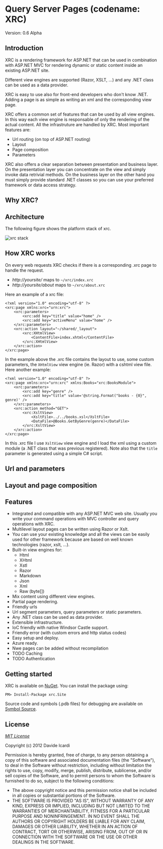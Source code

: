 Query Server Pages (codename: XRC)
===

Version: 0.6 Alpha

Introduction
------------

XRC is a rendering framework for ASP.NET that can be used in combination with ASP.NET MVC 
for rendering dynamic or static content inside an existing ASP.NET site.

Different view engines are supported (Razor, XSLT, ...) and any .NET class can be used as a data provider.

XRC is easy to use also for front-end developers who don't know .NET. Adding a page is as simple as writing 
an xml and the corresponding view page.

XRC offers a common set of features that can be used by all view engines. In this way each view engine is 
responsable of only the rendering of the actual content. All the infrastruture are handled by XRC.
Most important features are:

- Url routing (on top of ASP.NET routing)
- Layout
- Page composition
- Parameters

XRC also offers a clear separation between presentation and business layer. On the presentation layer 
you can concentrate on the view and simply invoke data retrivial methods. 
On the business layer on the other hand you must simply provide standard .NET classes so you can use 
your preferred framework or data access strategy.

Why XRC?
--------


Architecture
------------

The following figure shows the platform stack of xrc.

![xrc stack](https://raw.github.com/davideicardi/xrc/master/docs/xrc_stack.png "xrc stack")


How XRC works
-------------

On every web requests XRC checks if there is a corresponding .xrc page to handle the request.

- *http://yoursite/* maps to `~/xrc/index.xrc`
- *http://yoursite/about* maps to `~/xrc/about.xrc`

Here an example of a xrc file:

	<?xml version="1.0" encoding="utf-8" ?>
	<xrc:page xmlns:xrc="urn:xrc">
		<xrc:parameters>
			<xrc:add key="title" value="home" />
			<xrc:add key="activeMenu" value="home" />
		</xrc:parameters>
		<xrc:action layout="~/shared/_layout">
			<xrc:XHtmlView>
				<ContentFile>index.xhtml</ContentFile>
			</xrc:XHtmlView>
		</xrc:action>
	</xrc:page>

In the example above the .xrc file contains the layout to use, some custom parameters, the `XHtmlView` view engine (ie. Razor) with a cshtml view file.
Here another example:

	<?xml version="1.0" encoding="utf-8" ?>
	<xrc:page xmlns:xrc="urn:xrc" xmlns:Books="xrc:BooksModule">
		<xrc:parameters>
			<xrc:add key="genre" />
			<xrc:add key="title" value='@string.Format("books - {0}", genre)' />
		</xrc:parameters>
		<xrc:action method="GET">
			<xrc:XsltView>
				<XsltFile>../../books.xsl</XsltFile>
				<DataFile>@Books.GetByGenre(genre)</DataFile>
			</xrc:XsltView>
		</xrc:action>
	</xrc:page>

In this .xrc file I use `XsltView` view engine and I load the xml using a custom module (a .NET class that was previous registered). 
Note also that the `title` parameter is generated using a simple C# script.

Url and parameters
------------------


Layout and page composition
---------------------------


Features
-------------------------

- Integrated and compatible with any ASP.NET MVC web site. Usually you write your command operations with MVC controller and query operations with XRC.
- Multilevel layout pages can be written using Razor or Xslt.
- You can use your existing knowledge and all the views can be easily used for other framework because are based on well known technologies (razor, xslt, ...).
- Built-in view engines for:
	- Html
	- XHtml
	- Xstl
	- Razor
	- Markdown
	- Json
	- Xml
	- Raw (byte[])
- Mix content using different view engines.
- Partial page rendering.
- Friendly urls
- Url segment parameters, query parameters or static parameters.
- Any .NET class can be used as data provider.
- Extensible infrastructure.
- IoC friendly with native Windsor Castle support.
- Friendly error (with custom errors and http status codes)
- Easy setup and deploy.
- Azure ready.
- Nwe pages can be added without recompilation
- TODO Caching
- TODO Authentication


Getting started
---------------

XRC is available on [NuGet]. You can install the package using:

	PM> Install-Package xrc.Site

Source code and symbols (.pdb files) for debugging are available on [Symbol Source].


License
-------

*[MIT License]* 

Copyright (c) 2012 Davide Icardi

Permission is hereby granted, free of charge, to any person obtaining a copy of this software and associated documentation files (the "Software"), to deal in the Software without restriction, including without limitation the rights to use, copy, modify, merge, publish, distribute, sublicense, and/or sell copies of the Software, and to permit persons to whom the Software is furnished to do so, subject to the following conditions:
- The above copyright notice and this permission notice shall be included in all copies or substantial portions of the Software.
- THE SOFTWARE IS PROVIDED "AS IS", WITHOUT WARRANTY OF ANY KIND, EXPRESS OR IMPLIED, INCLUDING BUT NOT LIMITED TO THE WARRANTIES OF MERCHANTABILITY, FITNESS FOR A PARTICULAR PURPOSE AND NONINFRINGEMENT. IN NO EVENT SHALL THE AUTHORS OR COPYRIGHT HOLDERS BE LIABLE FOR ANY CLAIM, DAMAGES OR OTHER LIABILITY, WHETHER IN AN ACTION OF CONTRACT, TORT OR OTHERWISE, ARISING FROM, OUT OF OR IN CONNECTION WITH THE SOFTWARE OR THE USE OR OTHER DEALINGS IN THE SOFTWARE.



[CQRS]: http://martinfowler.com/bliki/CQRS.html
[MIT License]: http://opensource.org/licenses/mit-license.php
[NuGet]: https://nuget.org/packages/xrc.Site
[Symbol Source]: http://www.symbolsource.org/